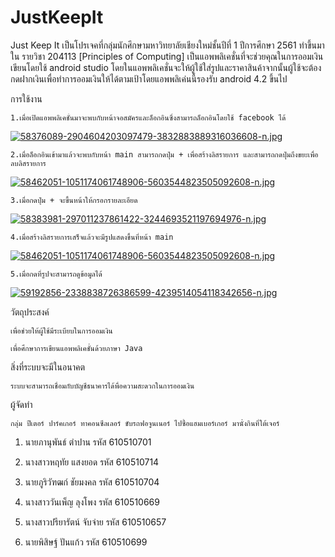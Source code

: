 # JustKeepIt
Just Keep It เป็นโปรเจคที่กลุ่มนักศึกษามหาวิทยาลัยเชียงใหม่ชั้นปีที่ 1 ปีการศึกษา 2561 ทำขึ้นมาใน รายวิชา 204113 [Principles of Computing] เป็นแอพพลิเคชั่นที่จะช่วยคุณในการออมเงินเขียนโดยใช้ android studio โดยในแอพพลิเคชั่นจะให้ผู้ใช้ใส่รูปและราคาสินค้าจากนั้นผู้ใช้จะต้องกดฝากเงินเพื่อทำการออมเงินให้ได้ตามเป้าโดยแอพพลิเค่นนี้รองรับ android 4.2 ขึ้นไป

การใช้งาน

    1.เมื่อเปิดแอพพลิเคชั่นมาจะพบกับหน้าจอสมัครและล็อกอินซึ่งสามารถล็อกอินโดยใช้ facebook ได้
[![58376089-2904604203097479-3832883889316036608-n.jpg](https://i.postimg.cc/Y0MhyGy7/58376089-2904604203097479-3832883889316036608-n.jpg)](https://postimg.cc/bDVyZJhV)
    
    2.เมื่อล็อกอินเข้ามาแล้วจะพบกับหน้า main สามารถกดปุ่ม + เพื่อสร้างลิสรายการ และสามารถกดปุ่มถึงขยะเพื่อลบลิสรายการ
    
[![58462051-1051174061748906-5603544823505092608-n.jpg](https://i.postimg.cc/gJDYjMN9/58462051-1051174061748906-5603544823505092608-n.jpg)](https://postimg.cc/qhNfZxPQ)

    3.เมื่อกดปุ่ม + จะขึ้นหน้าให้กรอกรายละเอียด
[![58383981-297011237861422-3244693521197694976-n.jpg](https://i.postimg.cc/6psDsrfC/58383981-297011237861422-3244693521197694976-n.jpg)](https://postimg.cc/6y0HnGSQ)

    4.เมื่อสร้างลิสรายการเสร็จแล้วจะมีรูปแสดงขึ้นที่หน้า main
[![58462051-1051174061748906-5603544823505092608-n.jpg](https://i.postimg.cc/gJDYjMN9/58462051-1051174061748906-5603544823505092608-n.jpg)](https://postimg.cc/qhNfZxPQ)

    5.เมื่อกดที่รูปจะสามารถดูข้อมูลได้
[![59192856-2338838726386599-4239514054118342656-n.jpg](https://i.postimg.cc/Dz467HfZ/59192856-2338838726386599-4239514054118342656-n.jpg)](https://postimg.cc/8FDMHy6Q)

วัตถุประสงค์

	เพื่อช่วยให้ผู้ใช้มีระเบียบในการออมเงิน
  
	เพื่อศึกษาการเขียนแอพพลิเคชั่นด้วยภาษา Java
  
สิ่งที่ระบบจะมีในอนาคต

	ระบบจะสามารถเชื่อมกับบัญชีธนาคารได้พื่อความสะดวกในการออมเงิน
  

ผู้จัดทำ

    กลุ่ม ปีเตอร์ ปาร์คเกอร์ ทาคอนซีลเลอร์ ขับรถฟอจูนเนอร์ ไปซื้อแฮมเบอร์เกอร์ มานั่งกินที่ใต้เจอร์
  
  1. นายภานุพันธ์ ตำปาน  รหัส 610510701 
  
  2. นางสาวหฤทัย แสงยอด  รหัส 610510714 
  
  3. นายภูริวัฑฒก์ ชัยมงคล  รหัส 610510704
  
  4. นางสาววันเพ็ญ ลุงโพง  รหัส 610510669
  
  5. นางสาวปรียารัตน์ จับจ่าย  รหัส 610510657
  
  6. นายพิสิษฐ์ ปันแก้ว  รหัส 610510699

